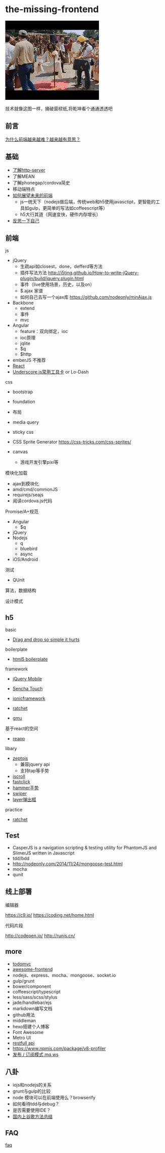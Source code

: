 # the-missing-frontend

![fun.gif](fun.gif)

技术就像这图一样，捅破窗棂纸,将乾坤看个通通透透吧

## 前言

[为什么前端越来越难？越来越有意思？](preface.md)

## 基础

- [了解http-server](docs/httpserver.md)
- 了解MEAN
- 了解phonegap/cordova简史
- 移动端特点
- [如何展望未来的前端](tomorrow.md)
  - js一统天下（nodejs做后端，传统web和h5使用javasctipt，更智能的工具如gulp，更简单的写法如coffeescript等）
  - h5大行其道（网速变快，硬件内存增长）
- [反思一下自己](docs/me.md)
## 前端

js

- jQuery
  - 生疏api如closest，done，defferd等方法
  - 插件写法方法 http://i5ting.github.io/How-to-write-jQuery-plugin/build/jquery.plugin.html
  - 事件（live使用场景，历史，以及on）
  - $.ajax 家谱
  - 如何自己去写一个ajax库 https://github.com/nodeonly/minAjax.js
- Backbone
  - extend
  - 事件
  - mvc
- Angular
  - feature：双向绑定，ioc
  - ioc原理
  - jqlite
  - $q
  - $http
- emberJS 不推荐
- [React](http://facebook.github.io/react/)
- [Underscore.js常用工具卡](http://www.bootcss.com/p/underscore/) or Lo-Dash

css

- bootstrap
- foundation

- 布局
- media query
- sticky css
- CSS Sprite Generator https://css-tricks.com/css-sprites/
- canvas
  - 游戏开发引擎pixi等

模块化加载

- ajax到模块化
- amd/cmd/commonJS
- requirejs/seajs
- 阅读cordova.js代码

Promise/A+规范

- Angular
  - $q
- jQuery
- Nodejs
  - q
  - bluebird
  - async
- iOS/Android

测试

- QUnit

算法，数据结构

设计模式

## h5

basic

- [Drag and drop so simple it hurts](https://github.com/bevacqua/dragula)

boilerplate

- [html5 boilerplate](http://www.bootcss.com/p/html5boilerplate/)


framework

- [jQuery Mobile](http://jquerymobile.com/)
- [Sencha Touch](http://www.sencha.com/products/touch/)

- [ionicframework](ionicframework.com)
- [ratchet](http://goratchet.com/)
- [gmu](http://gmu.baidu.com/)


基于react的空间

- [reapp](reapp.io)


libary

- [zeptojs](docs/zeptojs.md)
  - 兼容jquery api
  - 支持tap等手势
- [iscroll](http://cubiq.org/iscroll-5)
- [fastclick](https://github.com/ftlabs/fastclick)
- [hammer手势](https://github.com/hammerjs/hammer.js)
- [swiper](swiper.com.cn)
- [layer弹出框](http://sentsin.com/layui/layer/)

practice

- [ratchet](http://i5ting.github.io/ratchet-practice/)

## Test

- CasperJS is a navigation scripting & testing utility for PhantomJS and SlimerJS written in Javascript
- tdd/bdd
- http://nodeonly.com/2014/11/24/mongoose-test.html
- mocha
- qunit

## 线上部署


编辑器

https://c9.io/
https://coding.net/home.html

代码片段

http://codepen.io/
http://runjs.cn/

## more

- [todomvc](http://todomvc.com/)
- [awesome-frontend](https://github.com/JingwenTian/awesome-frontend)
- nodejs、express、mocha、mongoose、socket.io
- gulp/grunt
- bower/component
- coffeescript/typescript
- less/sass/scss/stylus
- jade/handlebar/ejs
- markdown编写文档
- github用法
- middleman
- hexo搭建个人博客
- Font Awesome
- Metro UI
- [restfull api](docs/restfull_api.md)
- https://www.npmjs.com/package/v8-profiler
- [发布 / 订阅模式,mq,ws](docs/pubsub.md)
## 八卦

- iojs和nodejs的关系
- grunt与gulp的比较
- node 模块可以在前端使用么？browserify
- 如何看待tdd与debug？
- 是否需要使用IDE？
- [国内上谷歌方法总结](howtogoogle.md)

## FAQ

[faq](docs/faq.md)